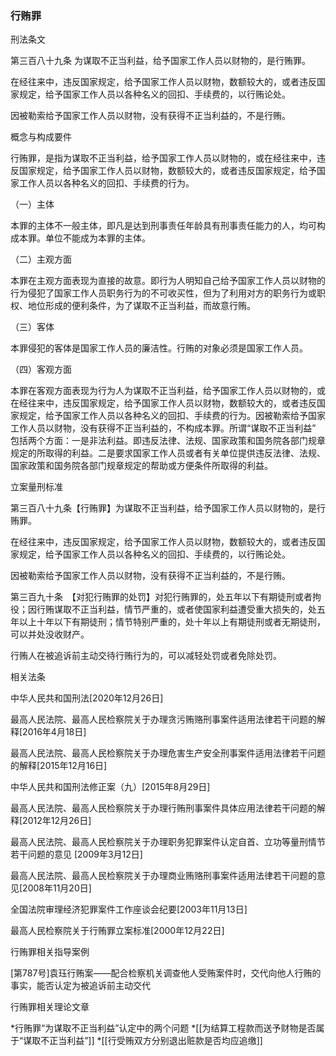 ###  行贿罪 

 刑法条文 

第三百八十九条 为谋取不正当利益，给予国家工作人员以财物的，是行贿罪。

在经往来中，违反国家规定，给予国家工作人员以财物，数额较大的，或者违反国家规定，给予国家工作人员以各种名义的回扣、手续费的，以行贿论处。

因被勒索给予国家工作人员以财物，没有获得不正当利益的，不是行贿。

 概念与构成要件 

行贿罪，是指为谋取不正当利益，给予国家工作人员以财物的，或在经往来中，违反国家规定，给予国家工作人员以财物，数额较大的，或者违反国家规定，给予国家工作人员以各种名义的回扣、手续费的行为。

（一）主体

本罪的主体不一般主体，即凡是达到刑事责任年龄具有刑事责任能力的人，均可构成本罪。单位不能成为本罪的主体。

（二）主观方面

本罪在主观方面表现为直接的故意。即行为人明知自己给予国家工作人员以财物的行为侵犯了国家工作人员职务行为的不可收买性，但为了利用对方的职务行为或职权、地位形成的便利条件，为了谋取不正当利益，而故意行贿。

（三）客体

本罪侵犯的客体是国家工作人员的廉洁性。行贿的对象必须是国家工作人员。

（四）客观方面

本罪在客观方面表现为行为人为谋取不正当利益，给予国家工作人员以财物的，或在经往来中，违反国家规定，给予国家工作人员以财物，数额较大的，或者违反国家规定，给予国家工作人员以各种名义的回扣、手续费的行为。因被勒索给予国家工作人员以财物，没有获得不正当利益的，不构成本罪。所谓“谋取不正当利益” 包括两个方面：一是非法利益。即违反法律、法规、国家政策和国务院各部门规章规定的所取得的利益。二是要求国家工作人员或者有关单位提供违反法律、法规、国家政策和国务院各部门规章规定的帮助或方便条件所取得的利益。

 立案量刑标准 

第三百八十九条【行贿罪】为谋取不正当利益，给予国家工作人员以财物的，是行贿罪。

在经往来中，违反国家规定，给予国家工作人员以财物，数额较大的，或者违反国家规定，给予国家工作人员以各种名义的回扣、手续费的，以行贿论处。

因被勒索给予国家工作人员以财物，没有获得不正当利益的，不是行贿。

第三百九十条　【对犯行贿罪的处罚】对犯行贿罪的，处五年以下有期徒刑或者拘役；因行贿谋取不正当利益，情节严重的，或者使国家利益遭受重大损失的，处五年以上十年以下有期徒刑；情节特别严重的，处十年以上有期徒刑或者无期徒刑，可以并处没收财产。

行贿人在被追诉前主动交待行贿行为的，可以减轻处罚或者免除处罚。

 相关法条 

中华人民共和国刑法[2020年12月26日]

最高人民法院、最高人民检察院关于办理贪污贿赂刑事案件适用法律若干问题的解释[2016年4月18日]

最高人民法院、最高人民检察院关于办理危害生产安全刑事案件适用法律若干问题的解释[2015年12月16日]

中华人民共和国刑法修正案（九）[2015年8月29日]

最高人民法院、最高人民检察院关于办理行贿刑事案件具体应用法律若干问题的解释[2012年12月26日]

最高人民法院、最高人民检察院关于办理职务犯罪案件认定自首、立功等量刑情节若干问题的意见 [2009年3月12日]

最高人民法院、最高人民检察院关于办理商业贿赂刑事案件适用法律若干问题的意见[2008年11月20日]

全国法院审理经济犯罪案件工作座谈会纪要[2003年11月13日]

最高人民检察院关于行贿罪立案标准[2000年12月22日]

 行贿罪相关指导案例 


[第787号]袁珏行贿案——配合检察机关调查他人受贿案件时，交代向他人行贿的事实，能否认定为被追诉前主动交代

 行贿罪相关理论文章 


  *行贿罪“为谋取不正当利益”认定中的两个问题
  *[[为结算工程款而送予财物是否属于“谋取不正当利益”]]
  *[[行受贿双方分别退出赃款是否均应追缴]]